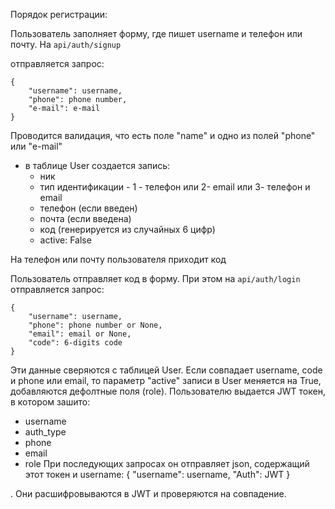 Порядок регистрации:

Пользователь заполняет форму, где пишет username и телефон или почту. На `api/auth/signup`

отправляется запрос:
```
{
    "username": username,
    "phone": phone number,
    "e-mail": e-mail
}
```

Проводится валидация, что есть поле "name" и одно из полей "phone" или "e-mail"

- в таблице User создается запись:
    - ник
    - тип идентификации - 1 - телефон или 2- email или 3- телефон и email
    - телефон (если введен)
    - почта (если введена)
    - код (генерируется из случайных 6 цифр)
    - active: False

На телефон или почту пользователя приходит код

Пользователь отправляет код в форму.
При этом на `api/auth/login`
отправляется запрос:
```
{
    "username": username,
    "phone": phone number or None,
    "email": email or None,
    "code": 6-digits code
}
```

Эти данные сверяются с таблицей User.
Если совпадает username, code и phone или email, то параметр "active" записи в User меняется на True, добавляются дефолтные поля (role). Пользователю выдается JWT токен,
в котором зашито:
- username
- auth_type
- phone
- email
- role
При последующих запросах он отправляет json, содержащий этот токен и username:
{
    "username": username,
    "Auth": JWT
}


. Они расшифровываются в JWT и проверяются на совпадение.
